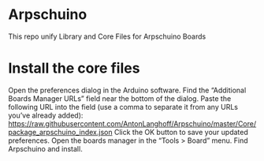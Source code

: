 # Arpschuino
This repo unify Library and Core Files for Arpschuino Boards

# Install the core files
Open the preferences dialog in the Arduino software.
Find the “Additional Boards Manager URLs” field near the bottom of the dialog.
Paste the following URL into the field (use a comma to separate it from any URLs you’ve already added):
https://raw.githubusercontent.com/AntonLanghoff/Arpschuino/master/Core/package_arpschuino_index.json
Click the OK button to save your updated preferences.
Open the boards manager in the “Tools > Board” menu.
Find Arpschuino and install.
